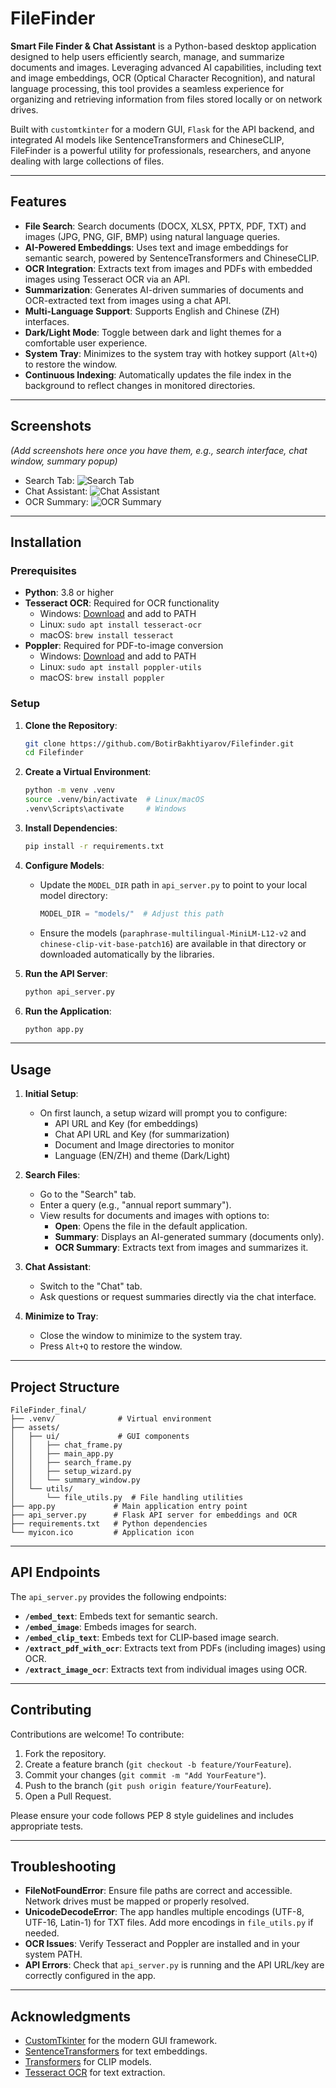 # FileFinder

**Smart File Finder & Chat Assistant** is a Python-based desktop application designed to help users efficiently search, manage, and summarize documents and images. Leveraging advanced AI capabilities, including text and image embeddings, OCR (Optical Character Recognition), and natural language processing, this tool provides a seamless experience for organizing and retrieving information from files stored locally or on network drives.

Built with `customtkinter` for a modern GUI, `Flask` for the API backend, and integrated AI models like SentenceTransformers and ChineseCLIP, FileFinder is a powerful utility for professionals, researchers, and anyone dealing with large collections of files.

---

## Features

- **File Search**: Search documents (DOCX, XLSX, PPTX, PDF, TXT) and images (JPG, PNG, GIF, BMP) using natural language queries.
- **AI-Powered Embeddings**: Uses text and image embeddings for semantic search, powered by SentenceTransformers and ChineseCLIP.
- **OCR Integration**: Extracts text from images and PDFs with embedded images using Tesseract OCR via an API.
- **Summarization**: Generates AI-driven summaries of documents and OCR-extracted text from images using a chat API.
- **Multi-Language Support**: Supports English and Chinese (ZH) interfaces.
- **Dark/Light Mode**: Toggle between dark and light themes for a comfortable user experience.
- **System Tray**: Minimizes to the system tray with hotkey support (`Alt+Q`) to restore the window.
- **Continuous Indexing**: Automatically updates the file index in the background to reflect changes in monitored directories.

---

## Screenshots

*(Add screenshots here once you have them, e.g., search interface, chat window, summary popup)*

- Search Tab: ![Search Tab](screenshots/2.PNG)
- Chat Assistant: ![Chat Assistant](screenshots/4.PNG)
- OCR Summary: ![OCR Summary](screenshots/3.PNG)

---

## Installation

### Prerequisites

- **Python**: 3.8 or higher
- **Tesseract OCR**: Required for OCR functionality
  - Windows: [Download](https://github.com/UB-Mannheim/tesseract/wiki) and add to PATH
  - Linux: `sudo apt install tesseract-ocr`
  - macOS: `brew install tesseract`
- **Poppler**: Required for PDF-to-image conversion
  - Windows: [Download](https://github.com/oschwartz10612/poppler-windows) and add to PATH
  - Linux: `sudo apt install poppler-utils`
  - macOS: `brew install poppler`

### Setup

1. **Clone the Repository**:
   ```bash
   git clone https://github.com/BotirBakhtiyarov/Filefinder.git
   cd Filefinder
   ```

2. **Create a Virtual Environment**:
   ```bash
   python -m venv .venv
   source .venv/bin/activate  # Linux/macOS
   .venv\Scripts\activate     # Windows
   ```

3. **Install Dependencies**:
   ```bash
   pip install -r requirements.txt
   ```

4. **Configure Models**:
   - Update the `MODEL_DIR` path in `api_server.py` to point to your local model directory:
     ```python
     MODEL_DIR = "models/"  # Adjust this path
     ```
   - Ensure the models (`paraphrase-multilingual-MiniLM-L12-v2` and `chinese-clip-vit-base-patch16`) are available in that directory or downloaded automatically by the libraries.

5. **Run the API Server**:
   ```bash
   python api_server.py
   ```

6. **Run the Application**:
   ```bash
   python app.py
   ```

---

## Usage

1. **Initial Setup**:
   - On first launch, a setup wizard will prompt you to configure:
     - API URL and Key (for embeddings)
     - Chat API URL and Key (for summarization)
     - Document and Image directories to monitor
     - Language (EN/ZH) and theme (Dark/Light)

2. **Search Files**:
   - Go to the "Search" tab.
   - Enter a query (e.g., "annual report summary").
   - View results for documents and images with options to:
     - **Open**: Opens the file in the default application.
     - **Summary**: Displays an AI-generated summary (documents only).
     - **OCR Summary**: Extracts text from images and summarizes it.

3. **Chat Assistant**:
   - Switch to the "Chat" tab.
   - Ask questions or request summaries directly via the chat interface.

4. **Minimize to Tray**:
   - Close the window to minimize to the system tray.
   - Press `Alt+Q` to restore the window.

---

## Project Structure

```
FileFinder_final/
├── .venv/              # Virtual environment
├── assets/
│   ├── ui/             # GUI components
│   │   ├── chat_frame.py
│   │   ├── main_app.py
│   │   ├── search_frame.py
│   │   ├── setup_wizard.py
│   │   └── summary_window.py
│   └── utils/
│       └── file_utils.py  # File handling utilities
├── app.py             # Main application entry point
├── api_server.py      # Flask API server for embeddings and OCR
├── requirements.txt   # Python dependencies
└── myicon.ico         # Application icon
```

---

## API Endpoints

The `api_server.py` provides the following endpoints:

- **`/embed_text`**: Embeds text for semantic search.
- **`/embed_image`**: Embeds images for search.
- **`/embed_clip_text`**: Embeds text for CLIP-based image search.
- **`/extract_pdf_with_ocr`**: Extracts text from PDFs (including images) using OCR.
- **`/extract_image_ocr`**: Extracts text from individual images using OCR.

---

## Contributing

Contributions are welcome! To contribute:

1. Fork the repository.
2. Create a feature branch (`git checkout -b feature/YourFeature`).
3. Commit your changes (`git commit -m "Add YourFeature"`).
4. Push to the branch (`git push origin feature/YourFeature`).
5. Open a Pull Request.

Please ensure your code follows PEP 8 style guidelines and includes appropriate tests.

---

## Troubleshooting

- **FileNotFoundError**: Ensure file paths are correct and accessible. Network drives must be mapped or properly resolved.
- **UnicodeDecodeError**: The app handles multiple encodings (UTF-8, UTF-16, Latin-1) for TXT files. Add more encodings in `file_utils.py` if needed.
- **OCR Issues**: Verify Tesseract and Poppler are installed and in your system PATH.
- **API Errors**: Check that `api_server.py` is running and the API URL/key are correctly configured in the app.

---

## Acknowledgments

- [CustomTkinter](https://github.com/TomSchimansky/CustomTkinter) for the modern GUI framework.
- [SentenceTransformers](https://github.com/UKPLab/sentence-transformers) for text embeddings.
- [Transformers](https://github.com/huggingface/transformers) for CLIP models.
- [Tesseract OCR](https://github.com/tesseract-ocr/tesseract) for text extraction.
